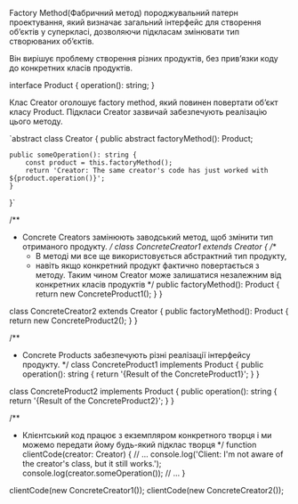 Factory Method(Фабричний метод)
породжувальний патерн проектування, який визначає загальний інтерфейс для створення об’єктів у суперкласі, дозволяючи підкласам змінювати тип створюваних об’єктів.

Він вирішує проблему створення різних продуктів, без прив’язки коду до конкретних класів продуктів.

interface Product {
    operation(): string;
}

  Клас Creator оголошує factory method, який повинен повертати об’єкт класу Product. 
  Підкласи Creator зазвичай забезпечують реалізацію цього методу.

`abstract class Creator {
    public abstract factoryMethod(): Product;

    public someOperation(): string {
        const product = this.factoryMethod();
        return 'Creator: The same creator's code has just worked with ${product.operation()}';
    }
}`

/**
 * Concrete Creators замінюють заводський метод, щоб змінити тип отриманого продукту.
 */
class ConcreteCreator1 extends Creator {
    /**
     * В методі ми все ще використовується абстрактний тип продукту, 
     * навіть якщо конкретний продукт фактично повертається з методу. 
     Таким чином Creator може залишатися незалежним від конкретних класів продуктів
     */
    public factoryMethod(): Product {
        return new ConcreteProduct1();
    }
}

class ConcreteCreator2 extends Creator {
    public factoryMethod(): Product {
        return new ConcreteProduct2();
    }
}

/**
 * Concrete Products забезпечують різні реалізації інтерфейсу продукту.
 */
class ConcreteProduct1 implements Product {
    public operation(): string {
        return '{Result of the ConcreteProduct1}';
    }
}

class ConcreteProduct2 implements Product {
    public operation(): string {
        return '{Result of the ConcreteProduct2}';
    }
}

/**
 * Клієнтський код працює з екземпляром конкретного творця і ми можемо передати йому будь-який підклас творця
 */
function clientCode(creator: Creator) {
    // ...
    console.log('Client: I\'m not aware of the creator\'s class, but it still works.');
    console.log(creator.someOperation());
    // ...
}

clientCode(new ConcreteCreator1());
clientCode(new ConcreteCreator2());
